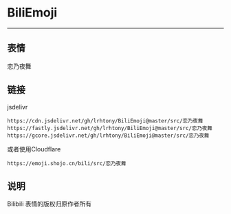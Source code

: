# BiliEmoji
---
## 表情
恋乃夜舞
## 链接
jsdelivr
```
https://cdn.jsdelivr.net/gh/lrhtony/BiliEmoji@master/src/恋乃夜舞
https://fastly.jsdelivr.net/gh/lrhtony/BiliEmoji@master/src/恋乃夜舞
https://gcore.jsdelivr.net/gh/lrhtony/BiliEmoji@master/src/恋乃夜舞
```
或者使用Cloudflare
```
https://emoji.shojo.cn/bili/src/恋乃夜舞
```
## 说明
Bilibili 表情的版权归原作者所有
